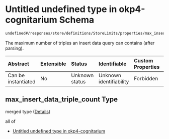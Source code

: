 # Untitled undefined type in okp4-cognitarium Schema

```txt
undefined#/responses/store/definitions/StoreLimits/properties/max_insert_data_triple_count
```

The maximum number of triples an insert data query can contains (after parsing).

| Abstract            | Extensible | Status         | Identifiable            | Custom Properties | Additional Properties | Access Restrictions | Defined In                                                                     |
| :------------------ | :--------- | :------------- | :---------------------- | :---------------- | :-------------------- | :------------------ | :----------------------------------------------------------------------------- |
| Can be instantiated | No         | Unknown status | Unknown identifiability | Forbidden         | Allowed               | none                | [okp4-cognitarium.json\*](schema/okp4-cognitarium.json "open original schema") |

## max\_insert\_data\_triple\_count Type

merged type ([Details](okp4-cognitarium-responses-storeresponse-definitions-storelimits-properties-max_insert_data_triple_count.md))

all of

*   [Untitled undefined type in okp4-cognitarium](okp4-cognitarium-responses-storeresponse-definitions-storelimits-properties-max_insert_data_triple_count-allof-0.md "check type definition")
